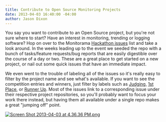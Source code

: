 ```yaml
---
title: Contribute to Open Source Monitoring Projects
date: 2013-04-03 16:40:00 -04:00
author: Jason Dixon
---
```


You say you want to contribute to an Open Source project, but you're not sure where to start? Have an interest in monitoring, trending or logging software? Hop on over to the Monitorama [Hackathon issues](https://github.com/monitorama/hackathon/issues) list and take a look around. In the weeks leading up to the event we seeded the repo with a bunch of tasks/feature requests/bug reports that are easily digestible over the course of a day or two. These are a great place to get started on a new project, or nail out some quick issues that have an immediate impact.

We even went to the trouble of labeling all of the issues so it's really easy to filter by the project name and see what's available. If you want to see the competition entries and winners, just filter by labels such as [Judging](https://github.com/monitorama/hackathon/issues?labels=Judging), [1st Place](https://github.com/monitorama/hackathon/issues?labels=1st+Place), or [Runner Up](https://github.com/monitorama/hackathon/issues?labels=Runner+Up). Most of the issues link to a corresponding issue under their respective project repositories, so you'll probably want to focus your work there instead, but having them all available under a single repo makes a great "jumping off" point.

[![Screen Shot 2013-04-03 at 4.36.36 PM.png](/uploads/Screen%20Shot%202013-04-03%20at%204.36.36%20PM.png)](https://github.com/monitorama/hackathon/issues?labels=Graphite)